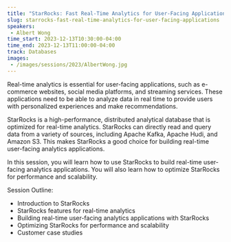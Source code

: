 ```yaml
---
title: "StarRocks: Fast Real-Time Analytics for User-Facing Applications"
slug: starrocks-fast-real-time-analytics-for-user-facing-applications
speakers:
 - Albert Wong
time_start: 2023-12-13T10:30:00-04:00
time_end: 2023-12-13T11:00:00-04:00
track: Databases
images:
 - /images/sessions/2023/AlbertWong.jpg
---
```


Real-time analytics is essential for user-facing applications, such as e-commerce websites, social media platforms, and streaming services. These applications need to be able to analyze data in real time to provide users with personalized experiences and make recommendations.
 
StarRocks is a high-performance, distributed analytical database that is optimized for real-time analytics. StarRocks can directly read and query data from a variety of sources, including Apache Kafka, Apache Hudi, and Amazon S3. This makes StarRocks a good choice for building real-time user-facing analytics applications.
 
In this session, you will learn how to use StarRocks to build real-time user-facing analytics applications. You will also learn how to optimize StarRocks for performance and scalability.
 
Session Outline:  
 - Introduction to StarRocks 
 - StarRocks features for real-time analytics 
 - Building real-time user-facing analytics applications with StarRocks 
 - Optimizing StarRocks for performance and scalability 
 - Customer case studies 
 